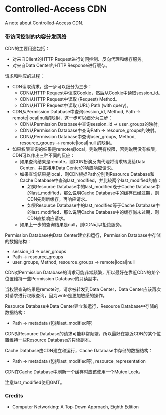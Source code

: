 # Controlled-Access CDN
A note about Controlled-Access CDN.

### 带访问控制的内容分发网络

CDN的主要用途包括：
- 对来自Client的HTTP Request进行访问控制、反向代理和缓存服务。
- 对来自Data Center的HTTP Response进行缓存。

请求和响应的过程：
- CDN读取请求，这一步可以细分为三步：
  - CDN从HTTP Request中读取Cookie，然后从Cookie中读取session_id。
  - CDN从HTTP Request中读取 (Request) Method。
  - CDN从HTTP Request中读取 (URL) Path (with query)。
- CDN从Permission Database中查询session_id, Method, Path -> remote|local|null的映射，这一步可以细分为三步：
  - CDN从Permission Database中查询session_id -> user_groups的映射。
  - CDN从Permission Database中查询Path -> resource_groups的映射。
  - CDN从Permission Database中查询user_groups, Method, resource_groups -> remote|local|null 的映射。
- 如果权限查询的结果是remote或local，则说明有权限，否则说明没有权限，CDN可以作出三种不同的反应：
  - 如果查询结果是remote，则CDN扮演反向代理将请求转发给Data Center，并直接用Data Center的响应响应请求。
  - 如果查询结果是local，则CDN根据Path分别到Resource Database和Cache Database中查询last_modified，并比较两个last_modified的值：
    - 如果Resource Database中的last_modified晚于Cache Database中的last_modified，那么说明Cache Database中的缓存已经过期，则CDN先刷新缓存，再响应请求。
    - 如果Resource Database中的last_modified等于Cache Database中的last_modified，那么说明Cache Database中的缓存尚未过期，则CDN直接响应请求。
  - 如果上一步的查询结果是null，则CDN可以拒绝服务。

Permission Database由Data Center建立和运行，Permission Database中存储的数据结构：
- session_id -> user_groups
- Path -> resource_groups
- user_groups, Method, resource_groups -> remote|local|null

CDN对Permission Database的请求可能非常频繁，所以最好在靠近CDN的某个位置维持一些Permission Database的只读副本。

当权限查询结果是remote时，请求被转发到Data Center，Data Center应该再次对请求进行权限查询，因为write是更加敏感的操作。

Resource Database由Data Center建立和运行，Resource Database中存储的数据结构：
- Path -> metadata (包括last_modified等)

CDN对Resource Database的请求可能非常频繁，所以最好在靠近CDN的某个位置维持一些Resource Database的只读副本。

Cache Database由CDN建立和运行，Cache Database中存储的数据结构：
- Path -> metadata (包括last_modified等), resource_representation

CDN在Cache Database中刷新一个缓存时应该使用一个Mutex Lock。

注意last_modified使用GMT。

### Credits
- Computer Networking: A Top-Down Approach, Eighth Edition
